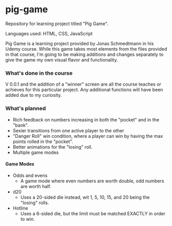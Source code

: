# pig-game
Repository for learning project titled "Pig Game".

Languages used: HTML, CSS, JavaScript

Pig Game is a learning project provided by Jonas Schmedtmann in his Udemy course.
While this game takes most elements from the files provided in that course, I'm going to be making additions and changes separately to give the game my own visual flavor and functionality. 


### What's done in the course


V 0.0.1 and the addition of a "winner" screen are all the course teaches or achieves for this particular project. Any additional functions will have been added due to my curiosity. 


### What's planned

- Rich feedback on numbers increasing in both the "pocket" and in the "bank". 
- Sexier transitions from one active player to the other
- "Danger Roll" win condition, where a player can win by having the max points rolled in the "pocket".
- Better animations for the "losing" roll.
- Multiple game modes



#### Game Modes

- Odds and evens
  - A game mode where even numbers are worth double, odd numbers are worth half.
- d20
  - Uses a 20-sided die instead, wit 1, 5, 10, 15, and 20 being the "losing" rolls.
- Hotline
  - Uses a 6-sided die, but the limit must be matched EXACTLY in order to win. 
